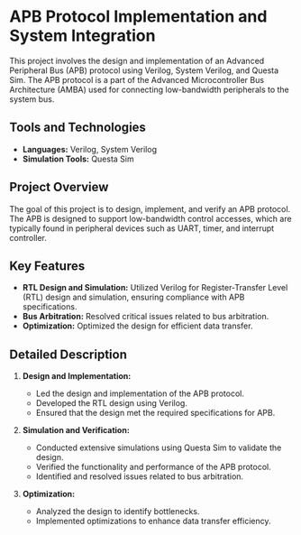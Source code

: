 # APB Protocol Implementation and System Integration

This project involves the design and implementation of an Advanced Peripheral Bus (APB) protocol using Verilog, System Verilog, and Questa Sim. The APB protocol is a part of the Advanced Microcontroller Bus Architecture (AMBA) used for connecting low-bandwidth peripherals to the system bus.

## Tools and Technologies
- **Languages:** Verilog, System Verilog
- **Simulation Tools:** Questa Sim

## Project Overview
The goal of this project is to design, implement, and verify an APB protocol. The APB is designed to support low-bandwidth control accesses, which are typically found in peripheral devices such as UART, timer, and interrupt controller. 

## Key Features
- **RTL Design and Simulation:** Utilized Verilog for Register-Transfer Level (RTL) design and simulation, ensuring compliance with APB specifications.
- **Bus Arbitration:** Resolved critical issues related to bus arbitration.
- **Optimization:** Optimized the design for efficient data transfer.

## Detailed Description
1. **Design and Implementation:**
   - Led the design and implementation of the APB protocol.
   - Developed the RTL design using Verilog.
   - Ensured that the design met the required specifications for APB.

2. **Simulation and Verification:**
   - Conducted extensive simulations using Questa Sim to validate the design.
   - Verified the functionality and performance of the APB protocol.
   - Identified and resolved issues related to bus arbitration.

3. **Optimization:**
   - Analyzed the design to identify bottlenecks.
   - Implemented optimizations to enhance data transfer efficiency.
